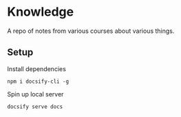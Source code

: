 # Knowledge

A repo of notes from various courses about various things.

## Setup
Install dependencies
```
npm i docsify-cli -g
```

Spin up local server
```
docsify serve docs
```